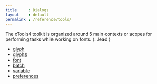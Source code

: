 ```yaml
---
title     : Dialogs
layout    : default
permalink : /reference/tools/
---
```


The xTools4 toolkit is organized around 5 main contexts or scopes for performing tasks while working on fonts.
{: .lead }

- [glyph](glyph)
- [glyphs](glyphs)
- [font](font)
- [batch](batch)
- [variable](variable)
- [preferences](preferences)
